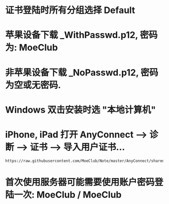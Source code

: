 # 证书登陆时所有分组选择 Default

# 苹果设备下载 _WithPasswd.p12, 密码为: MoeClub

# 非苹果设备下载 _NoPasswd.p12, 密码为空或无密码.

# Windows 双击安装时选 "本地计算机"

# iPhone, iPad 打开 AnyConnect --> 诊断 --> 证书 --> 导入用户证书...
```
https://raw.githubusercontent.com/MoeClub/Note/master/AnyConnect/shared/NoRoute_WithPasswd.p12
```
# 首次使用服务器可能需要使用账户密码登陆一次: MoeClub / MoeClub
